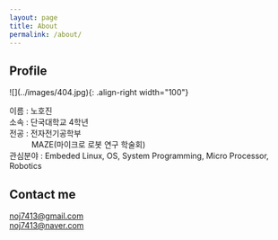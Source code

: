 ```yaml
---
layout: page
title: About
permalink: /about/
---
```


## Profile

<p>
![](../images/404.jpg){: .align-right width="100"}

이름 : 노호진   
소속 : 단국대학교 4학년   
전공 : 전자전기공학부   
&nbsp; &nbsp; &nbsp; &nbsp; &nbsp; MAZE(마이크로 로봇 연구 학술회)   
관심분야 : Embeded Linux, OS, System Programming, Micro Processor, Robotics
</p>

## Contact me

noj7413@gmail.com   
noj7413@naver.com
